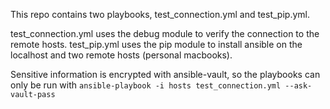 This repo contains two playbooks, test_connection.yml and test_pip.yml.

test_connection.yml uses the debug module to verify the connection to the remote hosts.
test_pip.yml uses the pip module to install ansible on the localhost and two remote hosts (personal macbooks).

Sensitive information is encrypted with ansible-vault, so the playbooks can only be run with
`ansible-playbook -i hosts test_connection.yml --ask-vault-pass`
